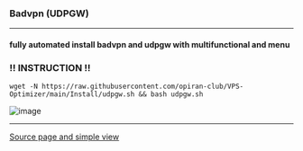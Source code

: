 
### Badvpn (UDPGW)

------------------------------------------------------------------------------------------------------------------------

#### fully automated install badvpn and udpgw with multifunctional and menu


###  ‼️ INSTRUCTION ‼️
   
```
wget -N https://raw.githubusercontent.com/opiran-club/VPS-Optimizer/main/Install/udpgw.sh && bash udpgw.sh
```
![image](https://github.com/opiran-club/VPS-Optimizer/assets/130220895/9552249d-f435-4521-871c-cc5ed335744f)

------------------------------------------------------------------------------------------------------------------------

[Source page and simple view](https://github.com/opiran-club/VPS-Optimizer/blob/main/badvpn/readme.md)
